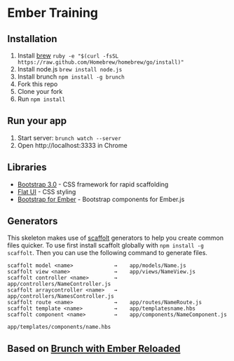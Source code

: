 # Ember Training

## Installation

1. Install [brew](http://brew.sh/) ```ruby -e "$(curl -fsSL https://raw.github.com/Homebrew/homebrew/go/install)"```
2. Install node.js ```brew install node.js```
3. Install brunch ```npm install -g brunch```
4. Fork this repo
5. Clone your fork
6. Run `npm install`

## Run your app

1. Start server: ```brunch watch --server```
2. Open http://localhost:3333 in Chrome

## Libraries

* [Bootstrap 3.0](http://getbootstrap.com/css/) - CSS framework for rapid scaffolding
* [Flat UI](http://designmodo.github.io/Flat-UI/) - CSS styling
* [Bootstrap for Ember](http://ember-addons.github.io/bootstrap-for-ember/dist/#/show_components/alert) - Bootstrap components for Ember.js

## Generators

This skeleton makes use of [scaffolt](https://github.com/paulmillr/scaffolt#readme) generators to help you create common files quicker. To use first install scaffolt globally with `npm install -g scaffolt`. Then you can use the following command to generate files.

```
scaffolt model <name>             →    app/models/Name.js
scaffolt view <name>              →    app/views/NameView.js
scaffolt controller <name>        →    app/controllers/NameController.js
scaffolt arraycontroller <name>   →    app/controllers/NamesController.js
scaffolt route <name>             →    app/routes/NameRoute.js
scaffolt template <name>          →    app/templatesname.hbs
scaffolt component <name>         →    app/components/NameComponent.js
                                       app/templates/components/name.hbs
```

## Based on [Brunch with Ember Reloaded](https://github.com/gcollazo/brunch-with-ember-reloaded)
